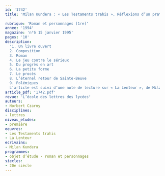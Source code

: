 ```yaml
---
id: '1742'
title: 'Milan Kundera : « Les Testaments trahis ». Réflexions d’un praticien du roman
  '
rubrique: 'Roman et personnages [1re]'
annee: '1994'
magazine: 'n°6 15 janvier 1995'
pages: '10'
description: 
  '1. Un livre ouvert
  2. Composition
  3. Roman
  4. Le jeu contre le sérieux
  5. Du progrès en art
  6. La petite forme
  7. Le procès
  8. L’éternel retour de Sainte-Beuve
  9. Polémiques
  L’article est suivi d’une note de lecture sur « La Lenteur », de Milan Kundera.'
article_pdf: '1742.pdf'
revue: 'L’école des lettres des lycées'
auteurs:
- Norbert Czarny
disciplines:
- lettres
niveau_etudes:
- première
oeuvres:
- Les Testaments trahis
- La Lenteur
ecrivains:
- Milan Kundera
programmes:
- objet d’étude - roman et personnages
siecles:
- 20e siècle
---
```

